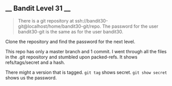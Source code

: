 __ Bandit Level 31 __
---

> There is a git repository at ssh://bandit30-git@localhost/home/bandit30-git/repo. The password for the user bandit30-git is the same as for the user bandit30.

Clone the repository and find the password for the next level.

This repo has only a master branch and 1 commit. I went through all the files in the .git repository and stumbled upon packed-refs. It shows refs/tags/secret and a hash.

There might a version that is tagged. `git tag` shows secret. `git show secret` shows us the password.